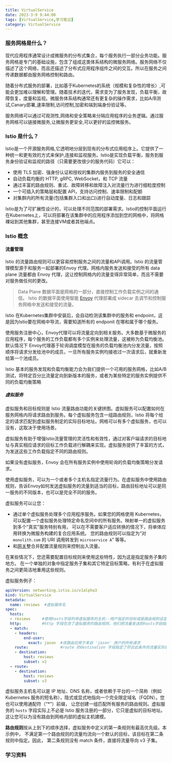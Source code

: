 ```yaml
---
title: VirtualService
date: 2023-3-9 9:44:00
tags: [VirtualService,学习笔记]
category: VirtualService
---
```




### 服务网格是什么？

现代应用程序通常设计成微服务的分布式集合，每个服务执行一部分业务功能。服务网格是专门的基础设施，包含了组成这类体系结构的微服务网络。服务网络不仅描述了这个网络，而且还描述了分布式应用程序组件之间的交互。所以在服务之间传递数据都由服务网格控制和路由。

随着分布式服务的部署，比如基于Kubernetes的系统（规模和复杂性的增长）,可能会更加难以理解和管理。随着技术的迭代，需求变为了服务发现，负载平衡，故障恢复，度量和监视。微服务体系结构通常还有更复杂的操作需求，比如A/B测试,Canary部署,速率限制,访问控制,加密和端到端身份验证等。

服务网络可以通过可观测性,网络和安全策略来分隔应用程序的业务逻辑。通过服务网格可以链接微服务,让微服务更安全,可以更好的监控微服务。



### Istio 是什么？

Istio是一个开源服务网格,它透明地分层到现有的分布式应用程序上。它提供了一种统一和更有效的方式来保护,连接和监视服务。Istio是实现负载平衡，服务到服务身份验证和监视的路径（只需要更改很少的服务代码）它可以：

- 使用 TLS 加密、强身份认证和授权的集群内服务到服务的安全通信
- 自动负载均衡的 HTTP, gRPC, WebSocket，和 TCP 流量
- 通过丰富的路由规则、重试、故障转移和故障注入对流量行为进行细粒度控制
- 一个可插入的策略层和配置 API，支持访问控制、速率限制和配额
- 对集群内的所有流量(包括集群入口和出口)进行自动度量、日志和跟踪



Istio是为了可扩展性设计的，可以处理不同范围的部署需求。Istio的控制平面运行在Kubernetes上，可以将部署在该集群中的应用程序添加到您的网格中，将网格裸站到其他集群，甚至连接VM或者其他端点。



### Istio 概念

#### 流量管理

Istio 的流量路由规则可以更容易控制服务之间的流量和APi调用。Istio 的流量管理模型源于和服务一起部署的Envoy 代理。网格内服务发送和接受的所有 data plane 流量都由 Envoy 代理，这让控制网格内的流量变得异常简单，而且不需要对服务做任何的更改。 

> Data Plane 数据平面是网格的一部分，直接控制工作负载实例之间的通信。 Istio 的数据平面使用智能 [Envoy](https://istio.io/zh/docs/reference/glossary/#envoy) 代理部署成 sidecar 去调节和控制服务网格中发送和接受的流量。

Istio 在Kubernetes集群中安装后，会自动检测该集群中的服务和 endpoint，这是因为Istio要在网格中导流，需要知道所有的 endponit 在哪和属于哪个服务。

使用服务注册中心，Envoy代理可以将流量定向到相关服务。大多数基于微服务的应用程序，每个服务的工作负载都有多个实例来处理流量，这被称为负载均衡池。默认情况下 Envoy代理基于轮询调度模型在服务的负载均衡池内分发流量，按照顺序将请求分发给池中的成员，一旦所有服务实例均接收过一次请求后，就重新发给第一个池成员。

Istio 基本的服务发现和负载均衡能力会为我们提供一个可用的服务网格，比如A/B测试，将特定百分比流量定向到新版本的服务，或者为某些特定的服务实例提供不同的负载均衡策略

##### 虚拟服务

虚拟服务和目标规则是 Istio 流量路由功能的关键拼图。虚拟服务可以配置如何在服务网格内将请求路由到服务。每个虚拟服务包含一组路由规则，Istio 将每个给定的请求匹配到虚拟服务制定的实际目标地址。网格可以有多个虚拟服务，也可以没有，这取决于使用场景。

虚拟服务有助于增强Istio流量管理的灵活性和有效性，通过对客户端请求的目标地址与真实相应请求的目标工作负载进行解耦来实现。虚拟服务提供了丰富的方式，为发送这些工作负载指定不同的路由规则。

如果没有虚拟服务，Envoy 会在所有服务实例中使用轮询的负载均衡策略分发请求。

使用虚拟服务，可以为一个或者多个主机名指定流量行为。在虚拟服务中使用路由规则，告诉Envoy如何发送虚拟服务的流量到适当的目标，路由目标地址可以是同一服务的不同版本，也可以是完全不同的服务。

虚拟服务可以让您：

- 通过单个虚拟服务处理多个应用程序服务。如果您的网格使用 Kubernetes， 可以配置一个虚拟服务处理特定命名空间中的所有服务。映射单一的虚拟服务到多个“真实”服务特别有用， 可以在不需要客户适应转换的情况下，将单体应用转换为微服务构建的复合应用系统。 您的路由规则可以指定为“对 `monolith.com` 的 URI 调用转发到 `microservice A`” 等等。 
- 和[网关](https://istio.io/latest/zh/docs/concepts/traffic-management/#gateways)整合并配置流量规则来控制出入流量。

在某些情况下，您还需要配置目标规则来使用这些特性，因为这是指定服务子集的地方。 在一个单独的对象中指定服务子集和其它特定目标策略，有利于在虚拟服务之间更简洁地重用这些规则。

虚拟服务例子：

```yaml
apiVersion: networking.istio.io/v1alpha3
kind: VirtualService
metadata:
  name: reviews  #虚拟服务名
spec:
  hosts:
  - reviews     #使用hosts字段列举虚拟服务的主机--用户指定的目标或是路由规则设定的目标。这是客户端向服务发送请求时使用的一个或多个地址
  http:         #http 字段包含了虚拟服务的路由规则，他们把流量发送到hosts字段指定的目标，一个路由规则包含了指定请求要流向哪个目标地址
  - match:      
    - headers:
        end-user:
          exact: jason  #该路由应用于来自 'jason' 用户的所有请求
    route:              #route 的destination 字段指定了符合此条件的流量实际目标地址，destination 的 host 必须是存在于 Istio 服务注册中心的实际目标地址，否则 Envoy 不知道该将请求发送到哪里。
    - destination:
        host: reviews
        subset: v2
  - route:
    - destination:
        host: reviews
        subset: v3

```

虚拟服务主机名可以是 IP 地址、DNS 名称，或者依赖于平台的一个简称（例如 Kubernetes 服务的短名称），隐式或显式地指向一个完全限定域名（FQDN）。您也可以使用通配符（“*”）前缀， 让您创建一组匹配所有服务的路由规则。虚拟服务的 `hosts` 字段实际上不必是 Istio 服务注册的一部分，它只是虚拟的目标地址。这让您可以为没有路由到网格内部的虚拟主机建模。



**路由规则**按从上到下的顺序选择，虚拟服务中定义的第一条规则有最高优先级。本示例中， 不满足第一个路由规则的流量均流向一个默认的目标，该目标在第二条规则中指定。因此， 第二条规则没有 match 条件，直接将流量导向 v3 子集。







### 学习资料



